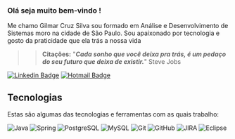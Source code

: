 ### Olá seja muito bem-vindo !


Me chamo Gilmar Cruz Silva sou formado em Análise e Desenvolvimento de Sistemas moro na cidade de São Paulo. Sou apaixonado por tecnologia e gosto da praticidade que ela trás a nossa vida



>>**Citações:**
> "**_Cada sonho que você deixa pra trás, é um pedaço do seu futuro que deixa de existir._**"
Steve Jobs

 [![Linkedin Badge](https://img.shields.io/badge/-Linkedin-blue?style=flat-square&logo=Linkedin&logoColor=white&link=https://www.linkedin.com/in/gilmar-cruz-silva/)](https://www.linkedin.com/in/gilmar-cruz-silva/)
 [![Hotmail Badge](https://img.shields.io/badge/-Hotmail-0078D4?style=flat-square&logo=microsoft-outlook&logoColor=white&link=mailto:gilmarcs1@hotmail.com)](mailto:gilmarcs1@hotmail.com)
## Tecnologias


Estas são algumas das tecnologias e ferramentas com as quais trabalho:

![Java](https://img.shields.io/badge/-Java-007396?style=flat-square&logo=java)
![Spring](https://img.shields.io/badge/-Spring-6DB33F?style=flat-square&logo=spring&logoColor=white)
![PostgreSQL](https://img.shields.io/badge/PostgreSQL-316192?style=flat-the-badge&logo=postgresql&logoColor=white)
![MySQL](https://img.shields.io/badge/-MySQL-4479A1?style=flat-square&logo=mysql&logoColor=white)
![Git](https://img.shields.io/badge/-Git-black?style=flat-square&logo=git)
![GitHub](https://img.shields.io/badge/-GitHub-181717?style=flat-square&logo=github)
![JIRA](https://img.shields.io/badge/-JIRA-0052CC?style=flat-square&logo=jira)
![Eclipse](https://img.shields.io/badge/-Eclipse-2C2255?style=flat-square&logo=eclipse&logoColor=white)
